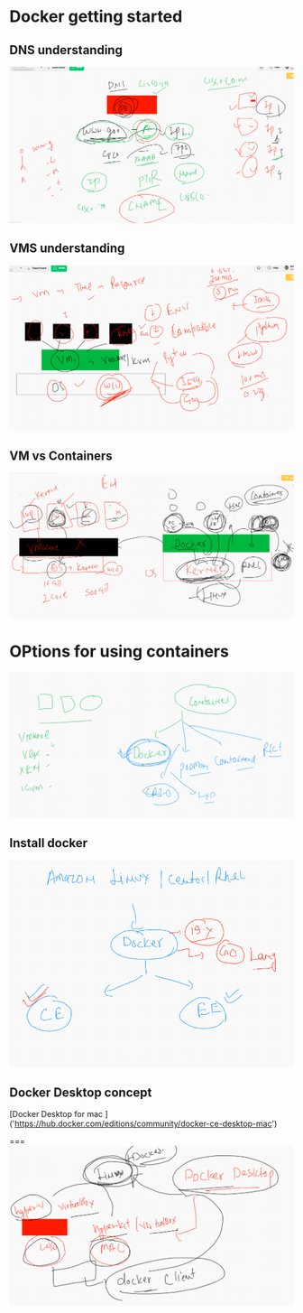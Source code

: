 # Docker getting started 

## DNS understanding 

<img src="dns.png">

## VMS understanding 

<img src="vms.png">

## VM vs Containers

<img src="c1.png">

# OPtions for using containers

<img src="c2.png">

## Install docker 

<img src="dinstall.png">

## Docker Desktop concept 

[Docker Desktop for mac ]  ('https://hub.docker.com/editions/community/docker-ce-desktop-mac')

===
<img src="dd.png">
